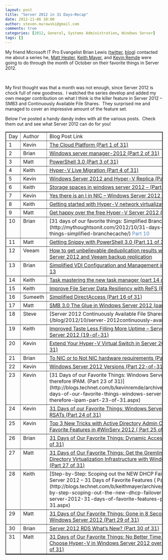 ```yaml
---
layout: post
title: "Server 2012 in 31 Days–Recap"
date: 2012-11-06 10:00
author: steven.murawski@gmail.com
comments: true
categories: [2012, General, Systems Administration, Windows Server]
tags: []
---
```



My friend Microsoft IT Pro Evangelist Brian Lewis (<a href="http://www.twitter.com/brianlewis_" target="_blank">twitter</a>, <a href="http://mythoughtsonit.com/" target="_blank">blog</a>) contacted me about a series he, <a href="http://blogs.technet.com/b/matthewms/" target="_blank">Matt Hester</a>, <a href="http://blogs.technet.com/b/keithmayer/" target="_blank">Keith Mayer</a>, and <a href="http://blogs.technet.com/b/kevinremde/" target="_blank">Kevin Remde</a> were going to do through the month of October on their favorite things in Server 2012.&#160; 



&#160;



My first thought was that a month was not enough, since Server 2012 is chock full of new goodness.&#160; I watched the series develop and added my own meager contribution on what I think is the killer feature in Server 2012 – SMB3 and Continuously Available File Shares.&#160; They surprised me and managed to cover an impressive amount of the feature set.



Below I’ve posted a handy dandy index with all the various posts.&#160; Check them out and see what Server 2012 can do for you!

<table cellspacing="0" cellpadding="2" width="630" border="2">
<tbody>     
<tr>       
<td valign="top" width="33">Day</td>
<td valign="top" width="57">Author</td>
<td valign="top" width="541">Blog Post Link</td>
</tr>
<tr>       
<td valign="top" width="33">1</td>
<td valign="top" width="57">Kevin</td>
<td valign="top" width="541"><a title="http://blogs.technet.com/b/kevinremde/archive/2012/10/01/31-days-of-our-favorite-things-the-windows-server-2012-blog-post-series-part-1-of-31.aspx" href="http://blogs.technet.com/b/kevinremde/archive/2012/10/01/31-days-of-our-favorite-things-the-windows-server-2012-blog-post-series-part-1-of-31.aspx" target="_blank">The Cloud Platform (Part 1 of 31)</a></td>
</tr>
<tr>       
<td valign="top" width="33">2</td>
<td valign="top" width="57">Brian </td>
<td valign="top" width="541"><a title="http://mythoughtsonit.com/2012/10/31-days-of-our-favorite-things-windows-server-manager-2012/" href="http://mythoughtsonit.com/2012/10/31-days-of-our-favorite-things-windows-server-manager-2012/" target="_blank">Windows server manager-2012 (Part 2 of 31)</a></td>
</tr>
<tr>       
<td valign="top" width="33">3</td>
<td valign="top" width="57">Matt</td>
<td valign="top" width="541"><a title="http://blogs.technet.com/b/matthewms/archive/2012/10/03/31-days-of-our-favorite-things-feel-the-power-of-powershell-3-0-part-3-of-31.aspx" href="http://blogs.technet.com/b/matthewms/archive/2012/10/03/31-days-of-our-favorite-things-feel-the-power-of-powershell-3-0-part-3-of-31.aspx" target="_blank">PowerShell 3.0 (Part 3 of 31)</a></td>
</tr>
<tr>       
<td valign="top" width="33">4</td>
<td valign="top" width="57">Keith</td>
<td valign="top" width="541"><a href="http://blogs.technet.com/b/keithmayer/archive/2012/10/04/31days_2D00_winserv_2D00_livemigration.aspx" target="_blank">Hyper-V Live Migration (Part 4 of 31)</a></td>
</tr>
<tr>       
<td valign="top" width="33">5</td>
<td valign="top" width="57">Kevin</td>
<td valign="top" width="541"><a href="http://blogs.technet.com/b/kevinremde/archive/2012/10/05/31-days-of-our-favorite-things-windows-server-2012-and-hyper-v-replica-part-5-of-31.aspx" target="_blank">Windows Server 2012 and Hyper-V Replica (Part 5 of 31)</a></td>
</tr>
<tr>       
<td valign="top" width="33">6</td>
<td valign="top" width="57">Keith</td>
<td valign="top" width="541"><a href="http://blogs.technet.com/b/keithmayer/archive/2012/10/06/optimize-it-budgets-with-storage-spaces-in-windows-server-2012-31-days-of-favorite-features-part-6-of-31.aspx" target="_blank">Storage spaces in windows server 2012 – (Part 6 of 31)</a></td>
</tr>
<tr>       
<td valign="top" width="33">7</td>
<td valign="top" width="57">Kevin</td>
<td valign="top" width="541"><a href="http://blogs.technet.com/b/kevinremde/archive/2012/10/07/31-days-of-our-favorite-things-yes-there-is-an-i-in-team-the-nic-team-in-windows-server-2012-part-7-of-31.aspx" target="_blank">Yes there is an I in NIC – Windows Server 2012 (Part 7 of 31)</a></td>
</tr>
<tr>       
<td valign="top" width="33">8</td>
<td valign="top" width="57">Keith</td>
<td valign="top" width="541"><a title="http://blogs.technet.com/b/keithmayer/archive/2012/10/08/gettingstartedwithhypervnetworkvirtualization.aspx" href="http://blogs.technet.com/b/keithmayer/archive/2012/10/08/gettingstartedwithhypervnetworkvirtualization.aspx" target="_blank">Getting started with Hyper-V network virtualization</a></td>
</tr>
<tr>       
<td valign="top" width="33">9</td>
<td valign="top" width="57">Matt</td>
<td valign="top" width="541"><a href="http://blogs.technet.com/b/matthewms/archive/2012/10/09/31-days-of-our-favorite-things-get-happy-over-the-free-hyper-v-server-2012-part-9-of-31.aspx" target="_blank">Get happy over the free Hyper-V Server 2012 (part-9-of-31)</a></td>
</tr>
<tr>       
<td valign="top" width="33">10</td>
<td valign="top" width="57">Brian</td>
<td valign="top" width="541">[31 days of our favorite things: Simplified BrancheCache](http://mythoughtsonit.com/2012/10/31-days-of-our-favorite-things-simplified-branchecache/) <font color="#4f81bd">Part 10</font> </td>
</tr>
<tr>       
<td valign="top" width="33">11</td>
<td valign="top" width="57">Matt</td>
<td valign="top" width="541"><a href="http://blogs.technet.com/b/matthewms/archive/2012/10/11/31-days-of-our-favorite-things-getting-snippy-with-powershell-3-0-in-windows-server-2012-part-11-of-31.aspx" target="_blank">Getting Snippy with PowerShell 3.0 (Part 11 of 31)</a></td>
</tr>
<tr>       
<td valign="top" width="33">12</td>
<td valign="top" width="57">Veeam</td>
<td valign="top" width="541"><a href="http://www.veeam.com/blog/how-to-get-unbelievable-deduplication-results-with-windows-server-2012-and-veeam-backup-replication.html" target="_blank">How to get unbelievable deduplication results with Windows Server 2012 and Veeam backup replication</a></td>
</tr>
<tr>       
<td valign="top" width="33">13</td>
<td valign="top" width="57">Brian</td>
<td valign="top" width="541"><a title="http://mythoughtsonit.com/2012/10/simplified-vdi-configuration-and-management-in-server-2012/" href="http://mythoughtsonit.com/2012/10/simplified-vdi-configuration-and-management-in-server-2012/" target="_blank">Simplified VDI Configuration and Management in Server 2012 Part 13</a></td>
</tr>
<tr>       
<td valign="top" width="33">14</td>
<td valign="top" width="57">Keith</td>
<td valign="top" width="541"><a href="http://blogs.technet.com/b/keithmayer/archive/2012/10/14/task-mastering-the-new-task-manager-31-days-of-favorite-features-in-winserv-2012-part-14-of-31.aspx" target="_blank">Task mastering the new task manager (part 14 of 31)</a></td>
</tr>
<tr>       
<td valign="top" width="33">15</td>
<td valign="top" width="57">Keith</td>
<td valign="top" width="541"><a href="http://blogs.technet.com/b/keithmayer/archive/2012/10/15/refs-in-windows-server-2012.aspx" target="_blank">Improve File Server Data Resiliency with ReFS (Part 15 of 31)</a></td>
</tr>
<tr>       
<td valign="top" width="33">16</td>
<td valign="top" width="57">Sumeeth</td>
<td valign="top" width="541"><a title="http://www.sumeethevans.com/simplified-directaccess-31-days-of-our-favorite-things-in-windows-server-2012/" href="http://www.sumeethevans.com/simplified-directaccess-31-days-of-our-favorite-things-in-windows-server-2012/" target="_blank">Simplified DirectAccess (Part 16 of 31)</a> </td>
</tr>
<tr>       
<td valign="top" width="33">17</td>
<td valign="top" width="57">Matt</td>
<td valign="top" width="541"><a href="http://blogs.technet.com/b/matthewms/archive/2012/10/17/31-days-of-our-favorite-things-smb-3-0-the-glue-in-windows-server-2012-part-17-of-31.aspx" target="_blank">SMB 3.0 The Glue in Windows Server 2012 (part-17-of-31)</a></td>
</tr>
<tr>       
<td valign="top" width="33">18</td>
<td valign="top" width="57">Steve</td>
<td valign="top" width="541">[Server 2012 Continuously Available File Shares (Part 18 of 31)](/blog/2012/10/server-2012continuously-available-file-shares)</td>
</tr>
<tr>       
<td valign="top" width="33">19</td>
<td valign="top" width="57">Keith</td>
<td valign="top" width="541"><a href="http://blogs.technet.com/b/keithmayer/archive/2012/10/19/improved-taste-less-filling-more-uptime-server-core-in-windows-server-2012-31-days-of-favorite-features-in-winserv-2012-part-19-of-31.aspx" target="_blank">Improved Taste Less Filling More Uptime – Server Core in Windows Server 2012 (19-of-31)</a></td>
</tr>
<tr>       
<td valign="top" width="33">20</td>
<td valign="top" width="57">Kevin</td>
<td valign="top" width="541"><a href="http://blogs.technet.com/b/kevinremde/archive/2012/10/20/31-days-of-our-favorite-things-extend-your-hyper-v-virtual-switch-in-windows-server-2012-part-20-of-31.aspx" target="_blank">Extend Your Hyper-V Virtual Switch in Server 2012 (Part 20 of 31)</a></td>
</tr>
<tr>       
<td valign="top" width="33">21</td>
<td valign="top" width="57">Brian</td>
<td valign="top" width="541"><a href="http://mythoughtsonit.com/2012/10/to-nic-or-to-not-nic-hardware-requirements/" target="_blank">To NIC or to Not NIC hardware requirements (Part 21 of 31)</a></td>
</tr>
<tr>       
<td valign="top" width="33">22</td>
<td valign="top" width="57">Kevin</td>
<td valign="top" width="541"><a href="http://blogs.technet.com/b/kevinremde/archive/2012/10/22/31-days-of-our-favorite-things-windows-server-2012-versions-part-22-of-31.aspx" target="_blank">Windows Server 2012 Versions (Part 22-of-31)</a></td>
</tr>
<tr>       
<td valign="top" width="33">23</td>
<td valign="top" width="57">Kevin</td>
<td valign="top" width="541">[31 Days of our Favorite Things: Windows Server 2012 – I think, therefore IPAM. (Part 23 of 31)](http://blogs.technet.com/b/kevinremde/archive/2012/10/23/31-days-of-our-favorite-things-windows-server-2012-i-think-therefore-ipam-part-23-of-31.aspx)</td>
</tr>
<tr>       
<td valign="top" width="33">24</td>
<td valign="top" width="57">Kevin</td>
<td valign="top" width="541"><a href="http://blogs.technet.com/b/kevinremde/archive/2012/10/24/31-days-of-our-favorite-things-windows-server-2012-and-the-rsats-part-24-of-31.aspx" target="_blank">31 Days of our Favorite Things: Windows Server 2012 and the RSATs (Part 24 of 31)</a></td>
</tr>
<tr>       
<td valign="top" width="33">25</td>
<td valign="top" width="57">Kevin</td>
<td valign="top" width="541"><a href="http://blogs.technet.com/b/keithmayer/archive/2012/10/25/top-3-new-tricks-with-active-directory-admin-center-31-days-of-favorite-features-in-winserv-2012-part-25-of-31.aspx" target="_blank">Top 3 New Tricks with Active Directory Admin Center – 31 Days of Favorite Features in #WinServ 2012 ( Part 25 of 31 )</a></td>
</tr>
<tr>       
<td valign="top" width="33">26</td>
<td valign="top" width="57">Brian</td>
<td valign="top" width="541"><a href="http://mythoughtsonit.com/2012/10/dynamic-access-control/" target="_blank">31 Days of Our Favorite Things: Dynamic Access Control (Part 26 of 31)</a>&#160;</td>
</tr>
<tr>       
<td valign="top" width="33">27</td>
<td valign="top" width="57">Matt</td>
<td valign="top" width="541"><a href="http://blogs.technet.com/b/matthewms/archive/2012/10/27/31-days-of-our-favorite-things-get-the-gremlin-out-of-your-active-directory-virtualization-infrastructure-with-windows-server-2012-part-27-of-31.aspx" target="_blank">31 Days of Our Favorite Things: Get the Gremlin Out of Your Active Directory Virtualization Infrastructure with Windows Server 2012 (Part 27 of 31)</a></td>
</tr>
<tr>       
<td valign="top" width="33">28</td>
<td valign="top" width="57">Keith</td>
<td valign="top" width="541">[Step-by-Step: Scoping out the NEW DHCP Failover in Windows Server 2012 – 31 Days of Favorite Features ( Part 28 of 31 )](http://blogs.technet.com/b/keithmayer/archive/2012/10/28/step-by-step-scoping-out-the-new-dhcp-failover-in-windows-server-2012-31-days-of-favorite-features-part-28-of-31.aspx)</td>
</tr>
<tr>       
<td valign="top" width="33">29</td>
<td valign="top" width="57">Matt</td>
<td valign="top" width="541"><a href="http://blogs.technet.com/b/matthewms/archive/2012/10/29/31-days-of-our-favorite-things-gone-in-8-seconds-chkdsk-in-windows-server-2012-part-29-of-31.aspx" target="_blank">31 Days of Our Favorite Things: Gone in 8 Seconds chkdsk in Windows Server 2012 (Part 29 of 31)</a></td>
</tr>
<tr>       
<td valign="top" width="33">30</td>
<td valign="top" width="57">Brian</td>
<td valign="top" width="541"><a title="http://mythoughtsonit.com/2012/10/server-2012-rds-whats-new/" href="http://mythoughtsonit.com/2012/10/server-2012-rds-whats-new/" target="_blank">Server 2012 RDS What’s New? (Part 30 of 31)</a></td>
</tr>
<tr>       
<td valign="top" width="33">31</td>
<td valign="top" width="57">Matt</td>
<td valign="top" width="541"><a href="http://blogs.technet.com/b/matthewms/archive/2012/10/31/31-days-of-our-favorite-things-no-better-time-than-now-to-choose-hyper-v-in-windows-server-2012-over-vmware-part-31-of-31.aspx" target="_blank">31 Days of Our Favorite Things: No Better Time than Now to Choose Hyper-V in Windows Server 2012 over VMware (Part 31 of 31)</a></td>
</tr>
</tbody>
</table>
